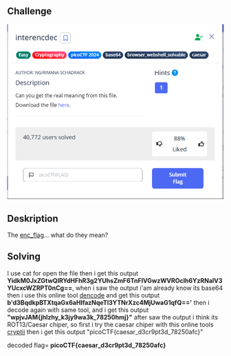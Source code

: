 ## Challenge

![chall](chall.png)


## Deskription
The [enc_flag](enc_flag.png)... what do they mean?


## Solving
I use cat for open the file then i get this output **YidkM0JxZGtwQlRYdHFhR3g2YUhsZmF6TnFlVGwzWVROclh6YzRNalV3YUcxcWZRPT0nCg==**, when i saw the output i'am already know its base64 then i use this online tool [dencode](https://dencode.com/) and get this output **b'd3BqdkpBTXtqaGx6aHlfazNqeTl3YTNrXzc4MjUwaG1qfQ=='** then i decode again with same tool, and i get this output **"wpjvJAM{jhlzhy_k3jy9wa3k_78250hmj}"** after saw the output i think its ROT13/Caesar chiper, so first i try the caesar chiper with this online tools [cryptii](https://cryptii.com/pipes/caesar-cipher) then i get this output "picoCTF{caesar_d3cr9pt3d_78250afc}"

decoded flag= **picoCTF{caesar_d3cr9pt3d_78250afc}**
